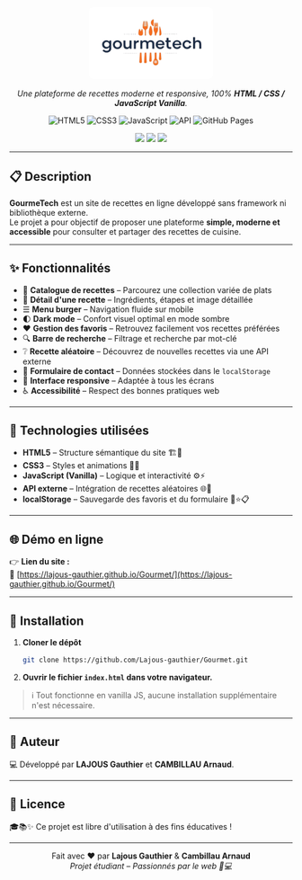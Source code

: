 <p align="center">
  <img src="assets/images/logo_gourmetech.jpg" alt="Logo GourmeTech" width="200" style="background-color:white; padding:10px; border-radius:8px;">
</p>


<p align="center">
  <em>Une plateforme de recettes moderne et responsive, 100% <strong>HTML / CSS / JavaScript Vanilla</strong>.</em>
</p>

<p align="center">
  <!-- Badges techniques -->
  <img src="https://img.shields.io/badge/HTML5-E34F26?style=for-the-badge&logo=html5&logoColor=white" alt="HTML5">
  <img src="https://img.shields.io/badge/CSS3-1572B6?style=for-the-badge&logo=css3&logoColor=white" alt="CSS3">
  <img src="https://img.shields.io/badge/JavaScript-F7DF1E?style=for-the-badge&logo=javascript&logoColor=black" alt="JavaScript">
  <img src="https://img.shields.io/badge/API-TheMealDB-blue?style=for-the-badge&logo=api&logoColor=white" alt="API">
  <img src="https://img.shields.io/badge/GitHub_Pages-121013?style=for-the-badge&logo=github&logoColor=white" alt="GitHub Pages">
</p>

<p align="center">
  <!-- Liens principaux -->
  <a href="https://lajous-gauthier.github.io/Gourmet/"><img src="https://img.shields.io/badge/🌐_Visiter_le_site-Online-blue?style=for-the-badge"></a>
  <a href="https://github.com/Lajous-gauthier/Gourmet"><img src="https://img.shields.io/github/stars/Lajous-gauthier/Gourmet?style=for-the-badge&logo=github"></a>
  <img src="https://img.shields.io/badge/License-Educative-green?style=for-the-badge">
</p>

---

## 📋 Description

**GourmeTech** est un site de recettes en ligne développé sans framework ni bibliothèque externe.  
Le projet a pour objectif de proposer une plateforme **simple, moderne et accessible** pour consulter et partager des recettes de cuisine.

---

## ✨ Fonctionnalités

- 📖 **Catalogue de recettes** – Parcourez une collection variée de plats  
- 🥣 **Détail d'une recette** – Ingrédients, étapes et image détaillée  
- ☰ **Menu burger** – Navigation fluide sur mobile  
- 🌓 **Dark mode** – Confort visuel optimal en mode sombre  
- ❤️ **Gestion des favoris** – Retrouvez facilement vos recettes préférées  
- 🔍 **Barre de recherche** – Filtrage et recherche par mot-clé  
- ❔ **Recette aléatoire** – Découvrez de nouvelles recettes via une API externe  
- 📜 **Formulaire de contact** – Données stockées dans le `localStorage`  
- 📱 **Interface responsive** – Adaptée à tous les écrans  
- ♿ **Accessibilité** – Respect des bonnes pratiques web

---

## 🧩 Technologies utilisées

- **HTML5** – Structure sémantique du site 🏗️🧱  
- **CSS3** – Styles et animations 🎨✨  
- **JavaScript (Vanilla)** – Logique et interactivité ⚙️⚡  
- **API externe** – Intégration de recettes aléatoires 🌐🍲  
- **localStorage** – Sauvegarde des favoris et du formulaire 💾⭐📋

---

## 🌐 Démo en ligne

👉 **Lien du site :**  
🔗 [https://lajous-gauthier.github.io/Gourmet/](https://lajous-gauthier.github.io/Gourmet/)

---

## 🚀 Installation

1. **Cloner le dépôt**
   ```bash
   git clone https://github.com/Lajous-gauthier/Gourmet.git

2. **Ouvrir le fichier `index.html` dans votre navigateur.**

> ℹ️ Tout fonctionne en vanilla JS, aucune installation supplémentaire n'est nécessaire.

---

## 👤 Auteur

💻 Développé par **LAJOUS Gauthier** et **CAMBILLAU Arnaud**. 

---

## 📝 Licence

🎓📚✨ Ce projet est libre d'utilisation à des fins éducatives !

---

<p align="center"> Fait avec ❤️ par <strong>Lajous Gauthier</strong> & <strong>Cambillau Arnaud</strong><br> <em>Projet étudiant – Passionnés par le web 🍳💻</em> </p>
